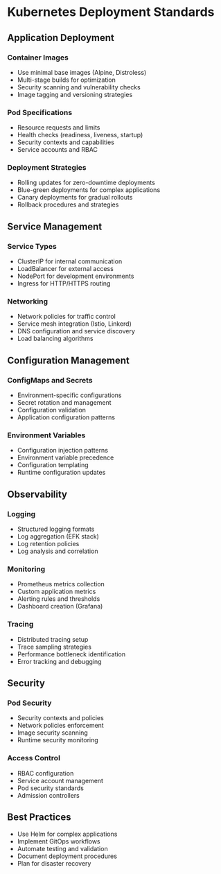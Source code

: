 # Kubernetes Deployment Standards

## Application Deployment

### Container Images
- Use minimal base images (Alpine, Distroless)
- Multi-stage builds for optimization
- Security scanning and vulnerability checks
- Image tagging and versioning strategies

### Pod Specifications
- Resource requests and limits
- Health checks (readiness, liveness, startup)
- Security contexts and capabilities
- Service accounts and RBAC

### Deployment Strategies
- Rolling updates for zero-downtime deployments
- Blue-green deployments for complex applications
- Canary deployments for gradual rollouts
- Rollback procedures and strategies

## Service Management

### Service Types
- ClusterIP for internal communication
- LoadBalancer for external access
- NodePort for development environments
- Ingress for HTTP/HTTPS routing

### Networking
- Network policies for traffic control
- Service mesh integration (Istio, Linkerd)
- DNS configuration and service discovery
- Load balancing algorithms

## Configuration Management

### ConfigMaps and Secrets
- Environment-specific configurations
- Secret rotation and management
- Configuration validation
- Application configuration patterns

### Environment Variables
- Configuration injection patterns
- Environment variable precedence
- Configuration templating
- Runtime configuration updates

## Observability

### Logging
- Structured logging formats
- Log aggregation (EFK stack)
- Log retention policies
- Log analysis and correlation

### Monitoring
- Prometheus metrics collection
- Custom application metrics
- Alerting rules and thresholds
- Dashboard creation (Grafana)

### Tracing
- Distributed tracing setup
- Trace sampling strategies
- Performance bottleneck identification
- Error tracking and debugging

## Security

### Pod Security
- Security contexts and policies
- Network policies enforcement
- Image security scanning
- Runtime security monitoring

### Access Control
- RBAC configuration
- Service account management
- Pod security standards
- Admission controllers

## Best Practices

- Use Helm for complex applications
- Implement GitOps workflows
- Automate testing and validation
- Document deployment procedures
- Plan for disaster recovery